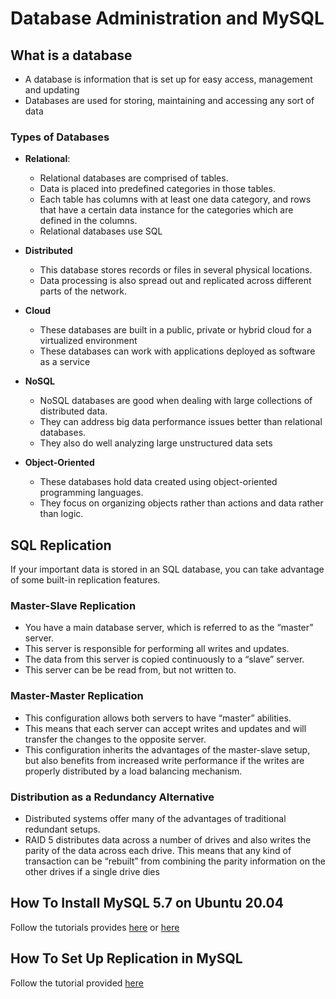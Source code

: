 # Database Administration and MySQL

## What is a database

- A database is information that is set up for easy access, management and updating
- Databases are used for storing, maintaining and accessing any sort of data

### Types of Databases

- **Relational**:
  - Relational databases are comprised of tables.
  - Data is placed into predefined categories in those tables.
  - Each table has columns with at least one data category, and rows that have a certain data instance for the categories which are defined in the columns.
  - Relational databases use SQL

- **Distributed**
  - This database stores records or files in several physical locations.
  - Data processing is also spread out and replicated across different parts of the network.

- **Cloud**
  - These databases are built in a public, private or hybrid cloud for a virtualized environment
  - These databases can work with applications deployed as software as a service

- **NoSQL**
  - NoSQL databases are good when dealing with large collections of distributed data.
  - They can address big data performance issues better than relational databases.
  - They also do well analyzing large unstructured data sets

- **Object-Oriented**
  - These databases hold data created using object-oriented programming languages.
  - They focus on organizing objects rather than actions and data rather than logic.

## SQL Replication

If your important data is stored in an SQL database, you can take advantage of some built-in replication features.

### Master-Slave Replication

- You have a main database server, which is referred to as the “master” server.
- This server is responsible for performing all writes and updates.
- The data from this server is copied continuously to a “slave” server.
- This server can be be read from, but not written to.

### Master-Master Replication

- This configuration allows both servers to have “master” abilities.
- This means that each server can accept writes and updates and will transfer the changes to the opposite server.
- This configuration inherits the advantages of the master-slave setup, but also benefits from increased write performance if the writes are properly distributed by a load balancing mechanism.

### Distribution as a Redundancy Alternative

- Distributed systems offer many of the advantages of traditional redundant setups.
- RAID 5 distributes data across a number of drives and also writes the parity of the data across each drive. This means that any kind of transaction can be “rebuilt” from combining the parity information on the other drives if a single drive dies

## How To Install MySQL 5.7 on Ubuntu 20.04

Follow the tutorials provides [here](https://computingforgeeks.com/how-to-install-mysql-on-ubuntu-focal/)
or [here](https://www.digitalocean.com/community/tutorials/how-to-install-mysql-on-ubuntu-20-04)

## How To Set Up Replication in MySQL

Follow the tutorial provided [here](https://www.digitalocean.com/community/tutorials/how-to-set-up-replication-in-mysql)
